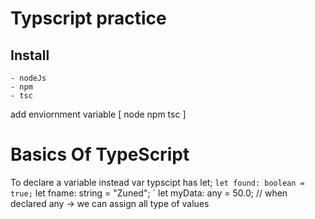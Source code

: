 # Typscript practice

## Install
    - nodeJs
    - npm
    - tsc 
 add enviornment variable  [ node npm tsc ]


# Basics Of TypeScript
To declare a variable instead var typscipt has let;
   ` let found: boolean = true;
   ` let fname: string = "Zuned";
   ` let myData: any = 50.0; // when declared any -> we can assign all type of values
